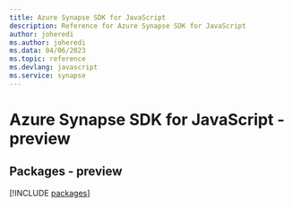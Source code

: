 ```yaml
---
title: Azure Synapse SDK for JavaScript
description: Reference for Azure Synapse SDK for JavaScript
author: joheredi
ms.author: joheredi
ms.data: 04/06/2023
ms.topic: reference
ms.devlang: javascript
ms.service: synapse
---
```

# Azure Synapse SDK for JavaScript - preview
## Packages - preview
[!INCLUDE [packages](synapse-index.md)]
